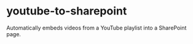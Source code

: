 # youtube-to-sharepoint
Automatically embeds videos from a YouTube playlist into a SharePoint page.
